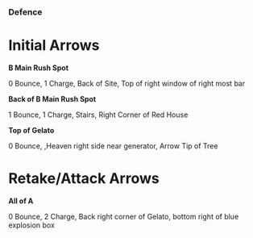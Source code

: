 ### Defence

# Initial Arrows

**B Main Rush Spot**

0 Bounce, 1 Charge, Back of Site, Top of right window of right most bar

**Back of B Main Rush Spot**

1 Bounce, 1 Charge, Stairs, Right Corner of Red House

**Top of Gelato**

0 Bounce, ,Heaven right side near generator, Arrow Tip of Tree

# Retake/Attack Arrows

**All of A**

0 Bounce, 2 Charge, Back right corner of Gelato, bottom right of blue explosion box

